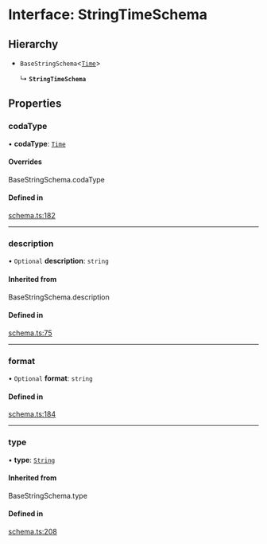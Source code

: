# Interface: StringTimeSchema

## Hierarchy

- `BaseStringSchema`<[`Time`](../enums/ValueHintType.md#time)\>

  ↳ **`StringTimeSchema`**

## Properties

### codaType

• **codaType**: [`Time`](../enums/ValueHintType.md#time)

#### Overrides

BaseStringSchema.codaType

#### Defined in

[schema.ts:182](https://github.com/coda/packs-sdk/blob/main/schema.ts#L182)

___

### description

• `Optional` **description**: `string`

#### Inherited from

BaseStringSchema.description

#### Defined in

[schema.ts:75](https://github.com/coda/packs-sdk/blob/main/schema.ts#L75)

___

### format

• `Optional` **format**: `string`

#### Defined in

[schema.ts:184](https://github.com/coda/packs-sdk/blob/main/schema.ts#L184)

___

### type

• **type**: [`String`](../enums/ValueType.md#string)

#### Inherited from

BaseStringSchema.type

#### Defined in

[schema.ts:208](https://github.com/coda/packs-sdk/blob/main/schema.ts#L208)
